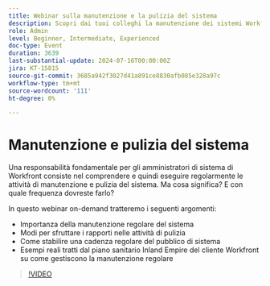 ```yaml
---
title: Webinar sulla manutenzione e la pulizia del sistema
description: Scopri dai tuoi colleghi la manutenzione dei sistemi Workfront. Scopri l’importanza della manutenzione regolare, sfruttando i rapporti e gli esempi reali provenienti da Inland Empire Health Plan nel nostro webinar on-demand.
role: Admin
level: Beginner, Intermediate, Experienced
doc-type: Event
duration: 3639
last-substantial-update: 2024-07-16T00:00:00Z
jira: KT-15815
source-git-commit: 3685a942f3027d41a891ce8830afb085e328a97c
workflow-type: tm+mt
source-wordcount: '111'
ht-degree: 0%

---
```



# Manutenzione e pulizia del sistema

Una responsabilità fondamentale per gli amministratori di sistema di Workfront consiste nel comprendere e quindi eseguire regolarmente le attività di manutenzione e pulizia del sistema. Ma cosa significa? E con quale frequenza dovreste farlo?

In questo webinar on-demand tratteremo i seguenti argomenti:

* Importanza della manutenzione regolare del sistema
* Modi per sfruttare i rapporti nelle attività di pulizia
* Come stabilire una cadenza regolare del pubblico di sistema
* Esempi reali tratti dal piano sanitario Inland Empire del cliente Workfront su come gestiscono la manutenzione regolare

>[!VIDEO](https://video.tv.adobe.com/v/3431009/?learn=on)
